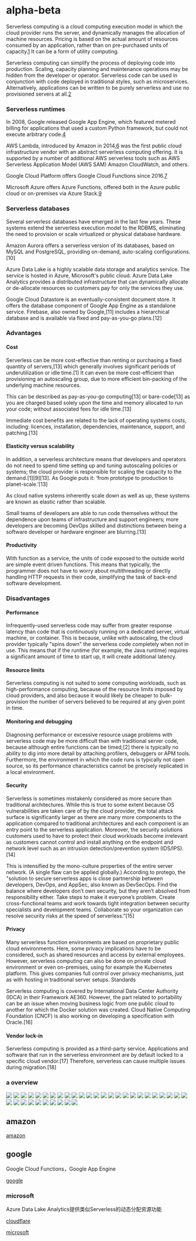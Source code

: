 # alpha-beta

Serverless computing is a cloud computing execution model in which the cloud provider runs the server, and dynamically manages the allocation of machine resources. Pricing is based on the actual amount of resources consumed by an application, rather than on pre-purchased units of capacity.[1](https://techcrunch.com/2015/11/24/aws-lamda-makes-serverless-applications-a-reality/) It can be a form of utility computing. 

Serverless computing can simplify the process of deploying code into production. Scaling, capacity planning and maintenance operations may be hidden from the developer or operator. Serverless code can be used in conjunction with code deployed in traditional styles, such as microservices. Alternatively, applications can be written to be purely serverless and use no provisioned servers at all.[2](https://www.forbes.com/sites/janakirammsv/2015/07/16/paas-vendors-watch-out-amazon-is-all-set-to-disrupt-the-market/#72197a37e88d)

### Serverless runtimes

In 2008, Google released Google App Engine, which featured metered billing for applications that used a custom Python framework, but could not execute arbitrary code.[4](https://cloud.google.com/appengine/docs/standard/python/runtime?csw=1)

AWS Lambda, introduced by Amazon in 2014,[6](https://techcrunch.com/2014/11/13/amazon-launches-lambda-an-event-driven-compute-service/) was the first public cloud infrastructure vendor with an abstract serverless computing offering. It is supported by a number of additional AWS serverless tools such as AWS Serverless Application Model (AWS SAM) Amazon CloudWatch, and others.

Google Cloud Platform offers Google Cloud Functions since 2016.[7](https://venturebeat.com/2016/02/09/google-has-quietly-launched-its-answer-to-aws-lambda/)

Microsoft Azure offers Azure Functions, offered both in the Azure public cloud or on-premises via Azure Stack.[9](https://techcrunch.com/2016/03/31/microsoft-answers-aws-lambdas-event-triggered-serverless-apps-with-azure-functions/)

### Serverless databases

Several serverless databases have emerged in the last few years. These systems extend the serverless execution model to the RDBMS, eliminating the need to provision or scale virtualized or physical database hardware.

Amazon Aurora offers a serverless version of its databases, based on MySQL and PostgreSQL, providing on-demand, auto-scaling configurations. [10]

Azure Data Lake is a highly scalable data storage and analytics service. The service is hosted in Azure, Microsoft's public cloud. Azure Data Lake Analytics provides a distributed infrastructure that can dynamically allocate or de-allocate resources so customers pay for only the services they use.

Google Cloud Datastore is an eventually-consistent document store. It offers the database component of Google App Engine as a standalone service. Firebase, also owned by Google,[11] includes a hierarchical database and is available via fixed and pay-as-you-go plans.[12] 

### Advantages

#### Cost

Serverless can be more cost-effective than renting or purchasing a fixed quantity of servers,[13] which generally involves significant periods of underutilization or idle time.[1] It can even be more cost-efficient than provisioning an autoscaling group, due to more efficient bin-packing of the underlying machine resources.

This can be described as pay-as-you-go computing[13] or bare-code[13] as you are charged based solely upon the time and memory allocated to run your code; without associated fees for idle time.[13]

Immediate cost benefits are related to the lack of operating systems costs, including: licences, installation, dependencies, maintenance, support, and patching.[13]

#### Elasticity versus scalability

In addition, a serverless architecture means that developers and operators do not need to spend time setting up and tuning autoscaling policies or systems; the cloud provider is responsible for scaling the capacity to the demand.[1][9][13]. As Google puts it: ‘from prototype to production to planet-scale.’[13]

As cloud native systems inherently scale down as well as up, these systems are known as elastic rather than scalable.

Small teams of developers are able to run code themselves without the dependence upon teams of infrastructure and support engineers; more developers are becoming DevOps skilled and distinctions between being a software developer or hardware engineer are blurring.[13]

#### Productivity

With function as a service, the units of code exposed to the outside world are simple event driven functions. This means that typically, the programmer does not have to worry about multithreading or directly handling HTTP requests in their code, simplifying the task of back-end software development. 

### Disadvantages

#### Performance

Infrequently-used serverless code may suffer from greater response latency than code that is continuously running on a dedicated server, virtual machine, or container. This is because, unlike with autoscaling, the cloud provider typically "spins down" the serverless code completely when not in use. This means that if the runtime (for example, the Java runtime) requires a significant amount of time to start up, it will create additional latency.

#### Resource limits

Serverless computing is not suited to some computing workloads, such as high-performance computing, because of the resource limits imposed by cloud providers, and also because it would likely be cheaper to bulk-provision the number of servers believed to be required at any given point in time.

#### Monitoring and debugging

Diagnosing performance or excessive resource usage problems with serverless code may be more difficult than with traditional server code, because although entire functions can be timed,[2] there is typically no ability to dig into more detail by attaching profilers, debuggers or APM tools. Furthermore, the environment in which the code runs is typically not open source, so its performance characteristics cannot be precisely replicated in a local environment.

#### Security

Serverless is sometimes mistakenly considered as more secure than traditional architectures. While this is true to some extent because OS vulnerabilities are taken care of by the cloud provider, the total attack surface is significantly larger as there are many more components to the application compared to traditional architectures and each component is an entry point to the serverless application. Moreover, the security solutions customers used to have to protect their cloud workloads become irrelevant as customers cannot control and install anything on the endpoint and network level such as an intrusion detection/prevention system (IDS/IPS). [14]

This is intensified by the mono-culture properties of the entire server network. (A single flaw can be applied globally.) According to protego, the "solution to secure serverless apps is close partnership between developers, DevOps, and AppSec, also known as DevSecOps. Find the balance where developers don’t own security, but they aren’t absolved from responsibility either. Take steps to make it everyone’s problem. Create cross-functional teams and work towards tight integration between security specialists and development teams. Collaborate so your organization can resolve security risks at the speed of serverless."[15]

#### Privacy

Many serverless function environments are based on proprietary public cloud environments. Here, some privacy implications have to be considered, such as shared resources and access by external employees. However, serverless computing can also be done on private cloud environment or even on-premises, using for example the Kubernetes platform. This gives companies full control over privacy mechanisms, just as with hosting in traditional server setups.
Standards

Serverless computing is covered by International Data Center Authority (IDCA) in their Framework AE360. However, the part related to portability can be an issue when moving business logic from one public cloud to another for which the Docker solution was created. Cloud Native Computing Foundation (CNCF) is also working on developing a specification with Oracle.[16]

#### Vendor lock-in

Serverless computing is provided as a third-party service. Applications and software that run in the serverless environment are by default locked to a specific cloud vendor.[17] Therefore, serverless can cause multiple issues during migration.[18] 

### a overview
![](figs/1.png)
![](figs/2.png)
![](figs/3.png)
![](figs/4.png)
![](figs/5.png)
![](figs/6.png)
![](figs/7.png)
![](figs/8.png)
![](figs/9.png)
![](figs/10.png)
![](figs/11.png)
![](figs/12.png)
![](figs/13.png)
![](figs/14.png)
![](figs/15.png)
![](figs/16.png)
![](figs/17.png)
![](figs/18.png)
![](figs/19.png)
![](figs/20.png)
![](figs/21.png)
![](figs/22.png)
![](figs/23.png)
![](figs/24.png)
![](figs/25.png)
![](figs/26.png)
![](figs/27.png)
![](figs/28.png)
![](figs/29.png)
![](figs/30.png)
![](figs/31.png)
![](figs/32.png)
![](figs/33.png)
![](figs/34.png)
![](figs/35.png)

## amazon

[amazon](https://aws.amazon.com/serverless/)



## google

Google Cloud Functions，Google App Engine

[google](https://cloud.google.com/serverless)

### microsoft

Azure Data Lake Analytics提供类似Serverless的动态分配资源功能

[cloudflare](https://www.cloudflare.com/learning/serverless/what-is-serverless/)

[microsoft](https://azure.microsoft.com/en-us/overview/serverless-computing/)
